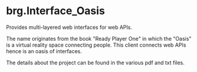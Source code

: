 # brg.Interface_Oasis
Provides multi-layered web interfaces for web APIs.

The name originates from the book "Ready Player One" in which the "Oasis" is a virtual reality space connecting people. This client connects web APIs hence is an oasis of interfaces.

The details about the project can be found in the various pdf and txt files.
